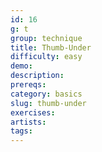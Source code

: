 ```yaml
---
id: 16
g: t
group: technique
title: Thumb-Under
difficulty: easy
demo: 
description:
prereqs: 
category: basics
slug: thumb-under
exercises:
artists: 
tags: 
---
```


